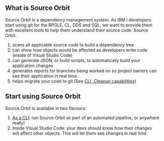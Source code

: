 <!-- docsify serve ./docs -->

## What is Source Orbit

Source Orbit is a dependency management system. As IBM i developers start using git for the RPGLE, CL, DDS and SQL, we want to provide them with excellent tools to help them understand their source code. Source Orbit:

1. scans all applicable source code to build a dependency tree
2. can show how objects would be affected as developers write code (inside of Visual Studio Code)
3. can generate JSON, or build scripts, to automatically build your application changes
4. generates reports for branches being worked on so project owners can see their application in real time.
5. helps migrate your code to git (See [CLI, Cleanup capabilities](./pages/cli/index.md))

## Start using Source Orbit

Source Orbit is available in two flavours:

1. [As a CLI](./pages/cli/index.md): run Source Orbit as part of an automated pipeline, or anywhere really!
2. Inside Visual Studio Code: your devs should know how their changes will affect other objects. This will let them see changes in real time